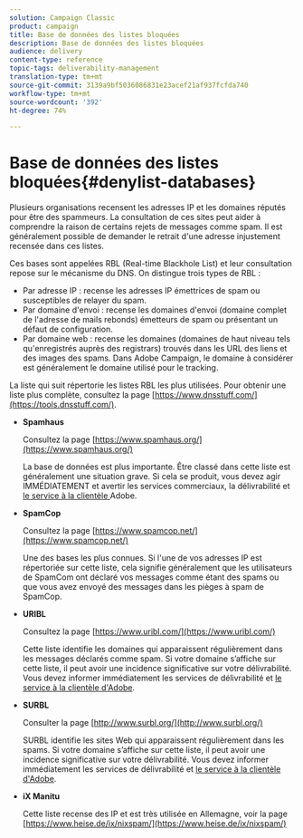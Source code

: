 ```yaml
---
solution: Campaign Classic
product: campaign
title: Base de données des listes bloquées
description: Base de données des listes bloquées
audience: delivery
content-type: reference
topic-tags: deliverability-management
translation-type: tm+mt
source-git-commit: 3139a9bf5036086831e23acef21af937fcfda740
workflow-type: tm+mt
source-wordcount: '392'
ht-degree: 74%

---
```



# Base de données des listes bloquées{#denylist-databases}

Plusieurs organisations recensent les adresses IP et les domaines réputés pour être des spammeurs. La consultation de ces sites peut aider à comprendre la raison de certains rejets de messages comme spam. Il est généralement possible de demander le retrait d&#39;une adresse injustement recensée dans ces listes.

Ces bases sont appelées RBL (Real-time Blackhole List) et leur consultation repose sur le mécanisme du DNS. On distingue trois types de RBL :

* Par adresse IP : recense les adresses IP émettrices de spam ou susceptibles de relayer du spam.
* Par domaine d&#39;envoi : recense les domaines d&#39;envoi (domaine complet de l&#39;adresse de mails rebonds) émetteurs de spam ou présentant un défaut de configuration.
* Par domaine web : recense les domaines (domaines de haut niveau tels qu&#39;enregistrés auprès des registrars) trouvés dans les URL des liens et des images des spams. Dans Adobe Campaign, le domaine à considérer est généralement le domaine utilisé pour le tracking.

La liste qui suit répertorie les listes RBL les plus utilisées. Pour obtenir une liste plus complète, consultez la page [https://www.dnsstuff.com/](https://tools.dnsstuff.com/).

* **Spamhaus**

   Consultez la page [https://www.spamhaus.org/](https://www.spamhaus.org/)

   La base de données est plus importante. Être classé dans cette liste est généralement une situation grave. Si cela se produit, vous devez agir IMMÉDIATEMENT et avertir les services commerciaux, la délivrabilité et [le service à la clientèle ](https://helpx.adobe.com/fr/enterprise/admin-guide.html/enterprise/using/support-for-experience-cloud.ug.html) Adobe.

* **SpamCop**

   Consultez la page [https://www.spamcop.net/](https://www.spamcop.net/)

   Une des bases les plus connues. Si l&#39;une de vos adresses IP est répertoriée sur cette liste, cela signifie généralement que les utilisateurs de SpamCom ont déclaré vos messages comme étant des spams ou que vous avez envoyé des messages dans les pièges à spam de SpamCop.

* **URIBL**

   Consultez la page [https://www.uribl.com/](https://www.uribl.com/)

   Cette liste identifie les domaines qui apparaissent régulièrement dans les messages déclarés comme spam. Si votre domaine s’affiche sur cette liste, il peut avoir une incidence significative sur votre délivrabilité. Vous devez informer immédiatement les services de délivrabilité et [le service à la clientèle d&#39;Adobe](https://helpx.adobe.com/enterprise/admin-guide.html/enterprise/using/support-for-experience-cloud.ug.html).

* **SURBL**

   Consulter la page [http://www.surbl.org/](http://www.surbl.org/)

   SURBL identifie les sites Web qui apparaissent régulièrement dans les spams. Si votre domaine s’affiche sur cette liste, il peut avoir une incidence significative sur votre délivrabilité. Vous devez informer immédiatement les services de délivrabilité et [le service à la clientèle d&#39;Adobe](https://helpx.adobe.com/enterprise/admin-guide.html/enterprise/using/support-for-experience-cloud.ug.html).

* **iX Manitu**

   Cette liste recense des IP et est très utilisée en Allemagne, voir la page [https://www.heise.de/ix/nixspam/](https://www.heise.de/ix/nixspam/)

<!--* SORBS

  [https://www.nl.sorbs.net](https://www.nl.sorbs.net) compiles a list of IP addresses that are reputed to be dynamic IP address (i.e. attributed temporarily to ISP subscribers) or "open relay" addresses. Certain domains check whether the IP address of a sender is not listed on this site before accepting email. Checking the IP addresses on this site can prove useful.-->